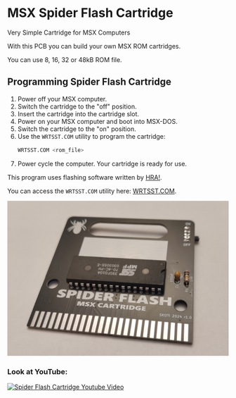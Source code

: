 # MSX Spider Flash Cartridge
Very Simple Cartridge for MSX Computers

With this PCB you can build your own MSX ROM cartridges.

You can use 8, 16, 32 or 48kB ROM file.


## Programming Spider Flash Cartridge

1. Power off your MSX computer.
2. Switch the cartridge to the "off" position.
3. Insert the cartridge into the cartridge slot.
4. Power on your MSX computer and boot into MSX-DOS.
5. Switch the cartridge to the "on" position.
6. Use the `WRTSST.COM` utility to program the cartridge:
    ```sh
    WRTSST.COM <rom_file>
    ```
7. Power cycle the computer. Your cartridge is ready for use.


This program uses flashing software written by [HRA!](https://github.com/hra1129).


You can access the `WRTSST.COM` utility here: [WRTSST.COM](https://github.com/hra1129/MSX_MegaSCC_for_SST39SF040/tree/main/tools/wrtsst).


![Spider Flash Cart](/photos/spider_flash_02.jpg)

### Look at YouTube:
[![Spider Flash Cartridge Youtube Video](https://img.youtube.com/vi/3AW7ACw8Hgg/0.jpg)](https://www.youtube.com/watch?v=3AW7ACw8Hgg)
